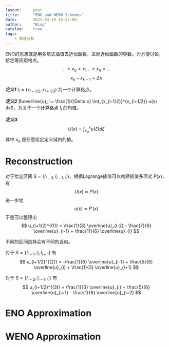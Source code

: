 ```yaml
---
layout:     post
title:      "ENO and WENO Schemes"
date:       2023-03-19 10:57:00
author:     "Bing"
catalog:    true
tags:
    - 数值分析
---
```


ENO的思想就是用多项式插值去近似函数，进而近似函数的导数。为方便讨论，给定等间距格点。
$$
    ... < x_0 < x_1 ... < x_n < ...
$$
$$
    x_k - x_{k-1} = \Delta x
$$

***定义1***
$I_i = (x_{i-1/2}, x_{i+1/2})$ 为一个计算格点。

***定义2***
$\overline{u}_i = \frac{1}{\Delta x} \int_{x_{i-1/2}}^{x_{i+1/2}} u(x) dx$，为关于一个计算格点 $I_i$ 的均值。

***定义3***
$$
    U(x) = \int_{x_a}^x u(\xi) d\xi
$$
其中 $x_a$ 是任意给定定义域内的值。

# Reconstruction
对于给定区间 $S= \{I_{i-2}, I_{i-1}, I_{i}\}$，根据Lagrange插值可以构建插值多项式 $P(x)$，有
$$
    U(x) \approx P(x)
$$
进一步地
$$
    u(x) \approx P'(x)
$$
于是可以整理出
$$
    u_{i+1/2}^{(1)} = \frac{1}{3} \overline{u}_{i-2} - \frac{7}{6} \overline{u}_{i-1} + \frac{11}{6} \overline{u}_{i}
$$

不同的区间选择会有不同的近似。

对于 $S= \{I_{i-1}, I_{i}, I_{i+1}\}$ 有
$$
    u_{i+1/2}^{(2)} = -\frac{1}{6} \overline{u}_{i-1} + \frac{5}{6} \overline{u}_{i} + \frac{1}{3} \overline{u}_{i+1}
$$

对于 $S= \{I_{i-2}, I_{i-1}, I_{i}\}$ 有
$$
    u_{i+1/2}^{(3)} = \frac{1}{3} \overline{u}_{i} + \frac{5}{6} \overline{u}_{i+1} - \frac{1}{6} \overline{u}_{i+2}
$$

# ENO Approximation

# WENO Approximation